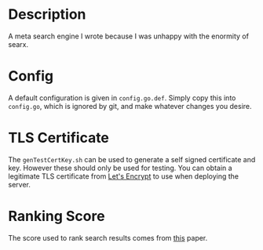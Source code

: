 # Description
A meta search engine I wrote because I was unhappy with the enormity of searx.

# Config
A default configuration is given in `config.go.def`.
Simply copy this into `config.go`, which is ignored by git, and make whatever changes you desire.

# TLS Certificate
The `genTestCertKey.sh` can be used to generate a self signed certificate and key.
However these should only be used for testing.
You can obtain a legitimate TLS certificate from [Let's Encrypt](https://letsencrypt.org/) to use when deploying the server.

# Ranking Score
The score used to rank search results comes from [this](https://doi.org/10.1145/1571941.1572114) paper.
